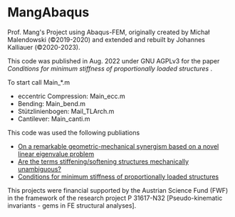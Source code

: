 # MangAbaqus

Prof. Mang's Project using Abaqus-FEM, originally created by Michał Malendowski (©2019-2020) and extended and rebuilt by Johannes Kalliauer (©2020-2023).

This code was published in Aug. 2022 under GNU AGPLv3 for the paper _Conditions for minimum stiffness of proportionally loaded structures_ .

To start call Main_*.m
- eccentric Compression:  Main_ecc.m
- Bending: Main_bend.m
- Stützlinienbogen: Mail_TLArch.m
- Cantilever: Main_canti.m

This code was used the following publiations
- [On a remarkable geometric-mechanical synergism based on a novel linear eigenvalue problem](https://doi.org/10.1007/s00707-021-03091-5)
- [Are the terms stiffening/softening structures mechanically unambiguous?](https://doi.org/10.1016/j.euromechsol.2022.104756)
- [Conditions for minimum stiffness of proportionally loaded structures](https://doi.org/10.1016/j.cma.2022.115820)

This projects were financial supported by the Austrian Science Fund (FWF) in the framework of the research project P 31617-N32 [Pseudo-kinematic invariants - gems in FE structural analyses].
